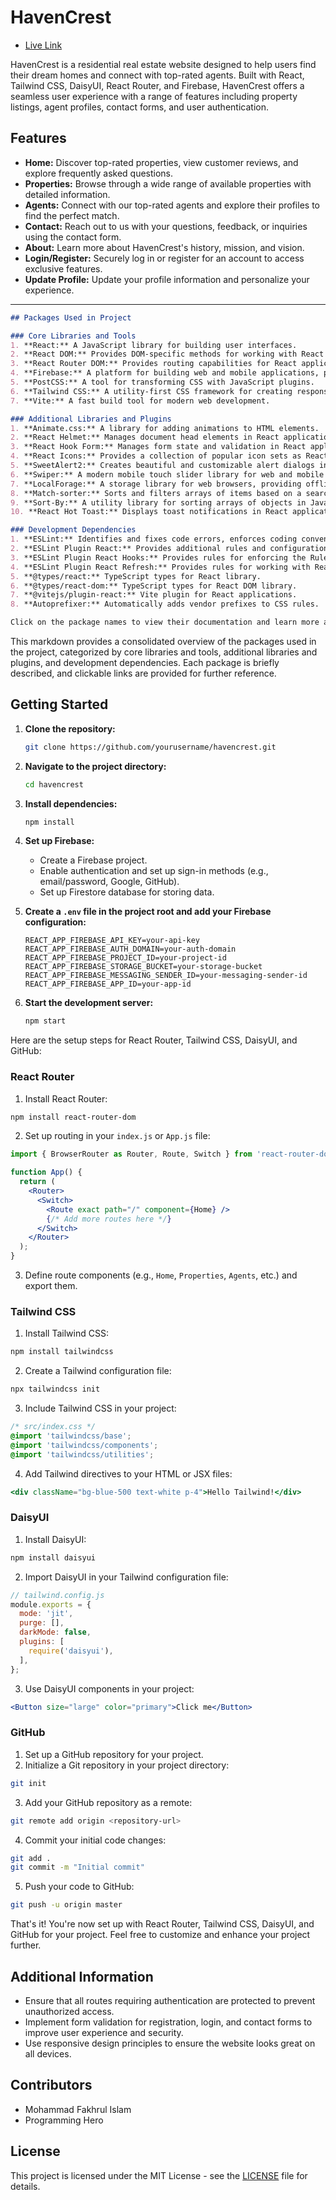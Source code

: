 # HavenCrest

- [Live Link](https://residential-b3feb.web.app/)

HavenCrest is a residential real estate website designed to help users find their dream homes and connect with top-rated agents. Built with React, Tailwind CSS, DaisyUI, React Router, and Firebase, HavenCrest offers a seamless user experience with a range of features including property listings, agent profiles, contact forms, and user authentication.

## Features

- **Home:** Discover top-rated properties, view customer reviews, and explore frequently asked questions.
- **Properties:** Browse through a wide range of available properties with detailed information.
- **Agents:** Connect with our top-rated agents and explore their profiles to find the perfect match.
- **Contact:** Reach out to us with your questions, feedback, or inquiries using the contact form.
- **About:** Learn more about HavenCrest's history, mission, and vision.
- **Login/Register:** Securely log in or register for an account to access exclusive features.
- **Update Profile:** Update your profile information and personalize your experience.

---
```markdown
## Packages Used in Project

### Core Libraries and Tools
1. **React:** A JavaScript library for building user interfaces.
2. **React DOM:** Provides DOM-specific methods for working with React elements.
3. **React Router DOM:** Provides routing capabilities for React applications.
4. **Firebase:** A platform for building web and mobile applications, providing authentication, real-time database, and cloud storage services.
5. **PostCSS:** A tool for transforming CSS with JavaScript plugins.
6. **Tailwind CSS:** A utility-first CSS framework for creating responsive designs.
7. **Vite:** A fast build tool for modern web development.

### Additional Libraries and Plugins
1. **Animate.css:** A library for adding animations to HTML elements.
2. **React Helmet:** Manages document head elements in React applications.
3. **React Hook Form:** Manages form state and validation in React applications using React hooks.
4. **React Icons:** Provides a collection of popular icon sets as React components.
5. **SweetAlert2:** Creates beautiful and customizable alert dialogs in JavaScript.
6. **Swiper:** A modern mobile touch slider library for web and mobile applications.
7. **LocalForage:** A storage library for web browsers, providing offline data storage.
8. **Match-sorter:** Sorts and filters arrays of items based on a search query.
9. **Sort-By:** A utility library for sorting arrays of objects in JavaScript.
10. **React Hot Toast:** Displays toast notifications in React applications.

### Development Dependencies
1. **ESLint:** Identifies and fixes code errors, enforces coding conventions, and improves code quality.
2. **ESLint Plugin React:** Provides additional rules and configurations for working with React applications.
3. **ESLint Plugin React Hooks:** Provides rules for enforcing the Rules of Hooks in React applications.
4. **ESLint Plugin React Refresh:** Provides rules for working with React Fast Refresh.
5. **@types/react:** TypeScript types for React library.
6. **@types/react-dom:** TypeScript types for React DOM library.
7. **@vitejs/plugin-react:** Vite plugin for React applications.
8. **Autoprefixer:** Automatically adds vendor prefixes to CSS rules.

Click on the package names to view their documentation and learn more about how to use them in your project.
```
This markdown provides a consolidated overview of the packages used in the project, categorized by core libraries and tools, additional libraries and plugins, and development dependencies. Each package is briefly described, and clickable links are provided for further reference.
## Getting Started

1. **Clone the repository:**
   ```bash
   git clone https://github.com/yourusername/havencrest.git
   ```

2. **Navigate to the project directory:**
   ```bash
   cd havencrest
   ```

3. **Install dependencies:**
   ```bash
   npm install
   ```

4. **Set up Firebase:**
   - Create a Firebase project.
   - Enable authentication and set up sign-in methods (e.g., email/password, Google, GitHub).
   - Set up Firestore database for storing data.

5. **Create a `.env` file in the project root and add your Firebase configuration:**
   ```
   REACT_APP_FIREBASE_API_KEY=your-api-key
   REACT_APP_FIREBASE_AUTH_DOMAIN=your-auth-domain
   REACT_APP_FIREBASE_PROJECT_ID=your-project-id
   REACT_APP_FIREBASE_STORAGE_BUCKET=your-storage-bucket
   REACT_APP_FIREBASE_MESSAGING_SENDER_ID=your-messaging-sender-id
   REACT_APP_FIREBASE_APP_ID=your-app-id
   ```

6. **Start the development server:**
   ```bash
   npm start
   ```

Here are the setup steps for React Router, Tailwind CSS, DaisyUI, and GitHub:

### React Router

1. Install React Router:

```bash
npm install react-router-dom
```

2. Set up routing in your `index.js` or `App.js` file:

```jsx
import { BrowserRouter as Router, Route, Switch } from 'react-router-dom';

function App() {
  return (
    <Router>
      <Switch>
        <Route exact path="/" component={Home} />
        {/* Add more routes here */}
      </Switch>
    </Router>
  );
}
```

3. Define route components (e.g., `Home`, `Properties`, `Agents`, etc.) and export them.

### Tailwind CSS

1. Install Tailwind CSS:

```bash
npm install tailwindcss
```

2. Create a Tailwind configuration file:

```bash
npx tailwindcss init
```

3. Include Tailwind CSS in your project:

```css
/* src/index.css */
@import 'tailwindcss/base';
@import 'tailwindcss/components';
@import 'tailwindcss/utilities';
```

4. Add Tailwind directives to your HTML or JSX files:

```jsx
<div className="bg-blue-500 text-white p-4">Hello Tailwind!</div>
```

### DaisyUI

1. Install DaisyUI:

```bash
npm install daisyui
```

2. Import DaisyUI in your Tailwind configuration file:

```js
// tailwind.config.js
module.exports = {
  mode: 'jit',
  purge: [],
  darkMode: false,
  plugins: [
    require('daisyui'),
  ],
};
```

3. Use DaisyUI components in your project:

```jsx
<Button size="large" color="primary">Click me</Button>
```

### GitHub

1. Set up a GitHub repository for your project.
2. Initialize a Git repository in your project directory:

```bash
git init
```

3. Add your GitHub repository as a remote:

```bash
git remote add origin <repository-url>
```

4. Commit your initial code changes:

```bash
git add .
git commit -m "Initial commit"
```

5. Push your code to GitHub:

```bash
git push -u origin master
```

That's it! You're now set up with React Router, Tailwind CSS, DaisyUI, and GitHub for your project. Feel free to customize and enhance your project further.

## Additional Information

- Ensure that all routes requiring authentication are protected to prevent unauthorized access.
- Implement form validation for registration, login, and contact forms to improve user experience and security.
- Use responsive design principles to ensure the website looks great on all devices.

## Contributors

- Mohammad Fakhrul Islam
- Programming Hero

## License

This project is licensed under the MIT License - see the [LICENSE](LICENSE) file for details.